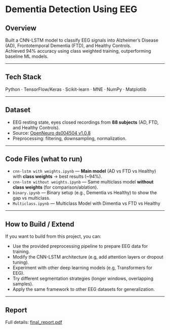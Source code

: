 # Dementia Detection Using EEG  

##  Overview  
Built a CNN-LSTM model to classify EEG signals into Alzheimer’s Disease (AD), Frontotemporal Dementia (FTD), and Healthy Controls.  
Achieved 94% accuracy using class weighted training, outperforming baseline ML models.  

---

##  Tech Stack  
Python · TensorFlow/Keras · Scikit-learn · MNE · NumPy · Matplotlib  

---

## Dataset  
- EEG resting state, eyes closed recordings from **88 subjects** (AD, FTD, and Healthy Controls).  
- Source: [OpenNeuro ds004504 v1.0.8](https://openneuro.org/datasets/ds004504/versions/1.0.8)  
- Preprocessing: filtering, downsampling, normalization.  

---
## Code Files (what to run)

- `cnn-lstm with weights.ipynb` — **Main model** (AD vs FTD vs Healthy) with **class weights** → best results (~94%).
- `cnn-lstm without weights.ipynb` — Same multiclass model **without class weights** (for comparison/ablation).
- `binary.ipynb` — Binary setup (e.g., Dementia vs Healthy) to show the gap vs multiclass.
- `Multiclass.ipynb` — Multiclass Model with Dimentia vs FTD vs Healthy
  
---

## How to Build / Extend  
If you want to build from this project, you can:  
- Use the provided preprocessing pipeline to prepare EEG data for training.  
- Modify the CNN-LSTM architecture (e.g, add attention layers or dropout tuning).  
- Experiment with other deep learning models (e.g, Transformers for EEG).  
- Try different segmentation strategies (longer windows, overlapping samples).  
- Apply the same framework to other EEG datasets for generalization.  

---

##  Report  
Full details: [final_report.pdf](./ReportDimentia.pdf)  

